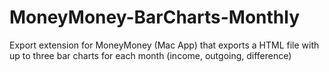 # MoneyMoney-BarCharts-Monthly
Export extension for MoneyMoney (Mac App) that exports a HTML file with up to three bar charts for each month (income, outgoing, difference)
